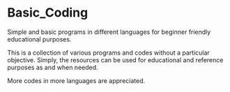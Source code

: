 # Basic_Coding
Simple and basic programs in different languages for beginner friendly educational purposes. 

This is a collection of various programs and codes without a particular objective.
Simply, the resources can be used for educational and reference purposes as and when needed.

More codes in more languages are appreciated.
